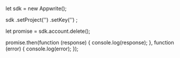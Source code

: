 let sdk = new Appwrite();

sdk
    .setProject('')
    .setKey('')
;

let promise = sdk.account.delete();

promise.then(function (response) {
    console.log(response);
}, function (error) {
    console.log(error);
});